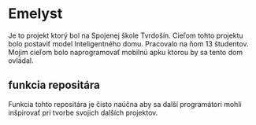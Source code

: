 # Emelyst

Je to projekt ktorý bol na Spojenej škole Tvrdošín.
Cieľom tohto projektu bolo postaviť model Inteligentného domu.
Pracovalo na ňom 13 študentov.
Mojim cieľom bolo naprogramovať mobilnú apku ktorou by sa tento dom ovládal.

## funkcia repositára

Funkcia tohto repositára je čisto naúčna aby sa další programátori mohli inšpirovať pri tvorbe svojich dalších projektov.
